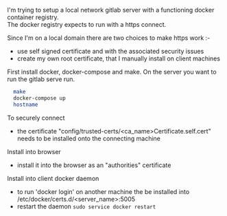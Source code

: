 I'm trying to setup a local network gitlab server with a functioning docker container registry.  
The docker registry expects to run with a https connect. 

Since I'm on a local domain there are two choices to make https work :-
 -  use self signed certificate and with the associated security issues 
 -  create my own root certificate, that I manually install on client machines

First install docker, docker-compose and make.
On the server you want to run the gitlab serve run.
``` bash
  make
  docker-compose up
  hostname
```

To securely connect
- the certificate "config/trusted-certs/<ca_name>Certificate.self.cert" needs
  to be installed onto the connecting machine

Install into browser
- install it into the browser as an "authorities" certificate

Install into client docker daemon
- to run 'docker login' on another machine the be installed into
  /etc/docker/certs.d/<server_name>:5005
- restart the daemon
`sudo service docker restart`

